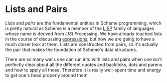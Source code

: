 # Lists and Pairs

*Lists* and *pairs* are the fundamental entities in Scheme programming, which is
pretty natural as Scheme is a member of the
[LISP](https://en.wikipedia.org/wiki/Lisp_%28programming_language%29) family of
languages whose name is derived from *LIS*t *P*rocessing.  We have already
touched lists in the course of discussing [expressions](../expressions.html),
but now we are going to have a much closer look at them.  Lists are constructed
from pairs, so it's actually the pair that makes the foundation of Scheme's
data structures.

There are so many walls one can run into with lists and pairs when one isn't
perfectly clear about all the different quotes and backticks, dots and parens
and how to apply all those.  Therefore it is really well-spent time and energy
to get one's head properly around them.
